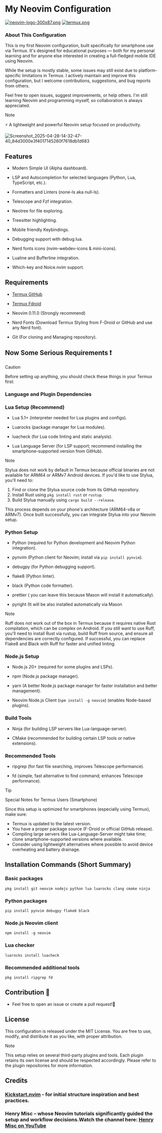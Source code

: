 # My Neovim Configuration

[![neovim-logo-300x87.png](https://i.postimg.cc/SKVHb9wf/neovim-logo-300x87.png)](https://postimg.cc/JyDpbs7s)
[![termux.png](https://i.postimg.cc/CLLSQjdJ/termux.png)](https://postimg.cc/9zS64wdq)

### About This Configuration

This is my first Neovim configuration, built specifically for smartphone use via Termux. It's designed for educational purposes — both for my personal learning and for anyone else interested in creating a full-fledged mobile IDE using Neovim.

While the setup is mostly stable, some issues may still exist due to platform-specific limitations in Termux. I actively maintain and improve this configuration, but I welcome contributions, suggestions, and bug reports from others.

Feel free to open issues, suggest improvements, or help others. I'm still learning Neovim and programming myself, so collaboration is always appreciated.

> [!NOTE]
> ⚡️ A lightweight and powerful Neovim setup focused on productivity.

![Screenshot_2025-04-28-14-32-47-40_84d3000e3f4017145260f7618db1d683](Screenshot_2025-04-28-14-32-47-40_84d3000e3f4017145260f7618db1d683.jpg)

## Features

- Modern Simple UI (Alpha dashboard).

- LSP and Autocompletion for selected languages (Python, Lua, TypeScript, etc.).

- Formatters and Linters (none-ls aka null-ls).

- Telescope and Fzf integration.

- Neotree for file exploring.

- Treesitter highlighting.

- Mobile friendly Keybindings.

- Debugging support with debug.lua.

- Nerd fonts icons (nvim-webdev-icons & mini-icons).

- Lualine and Bufferline integration.

- Which-key and Noice.nvim support.

## Requirements

- [Termux GitHub](https://github.com/termux/termux-app)

- [Termux Fdroid](https://f-droid.org/packages/com.termux)

- Neovim 0.11.0 (Strongly recommend)

- Nerd Fonts (Download Termux Styling from F-Droid or GitHub and use any Nerd font).

- Git (For cloning and Managing repository).

## Now Some Serious Requirements ❗

> [!CAUTION]
> Before setting up anything, you should check these things in your Termux first:

### Language and Plugin Dependencies

### Lua Setup (Recommend)

- Lua 5.1+ (interpreter needed for Lua plugins and configs).

- Luarocks (package manager for Lua modules).

- luacheck (for Lua code linting and static analysis).

- Lua Language Server (for LSP support; recommend installing the smartphone-supported version from GitHub).

> [!NOTE]
> Stylua does not work by default in Termux because official binaries are not available for ARM64 or ARMv7 Android devices. If you'd like to use Stylua, you'll need to:
>
> 1. Find or clone the Stylua source code from its GitHub repository.
> 2. Install Rust using `pkg install rust` or `rustup`.
> 3. Build Stylua manually using `cargo build --release`.
>
> This process depends on your phone's architecture (ARM64-v8a or ARMv7). Once built successfully, you can integrate Stylua into your Neovim setup.

### Python Setup

- Python (required for Python development and Neovim Python integration).

- pynvim (Python client for Neovim; install via `pip install pynvim`).

- debugpy (for Python debugging support).

- flake8 (Python linter).

- black (Python code formatter).

- prettier ( you can leave this because Mason will install it automatically).

- pyright (It will be also installed automatically via Mason

> [!NOTE]
> Ruff does not work out of the box in Termux because it requires native Rust compilation, which can be complex on Android. If you still want to use Ruff, you'll need to install Rust via rustup, build Ruff from source, and ensure all dependencies are correctly configured. If successful, you can replace Flake8 and Black with Ruff for faster and unified linting.

### Node.js Setup

- Node.js 20+ (required for some plugins and LSPs).

- npm (Node.js package manager).

- yarn (A better Node.js package manager for faster installation and better management).

- Neovim Node.js Client (`npm install -g neovim`) (enables Node-based plugins).

### Build Tools

- Ninja (for building LSP servers like Lua-language-server).

- CMake (recommended for building certain LSP tools or native extensions).

### Recommended Tools

- ripgrep (for fast file searching, improves Telescope performance).

- fd (simple, fast alternative to find command; enhances Telescope performance).

> [!TIP]
> Special Notes for Termux Users (Smartphone)
>
> Since this setup is optimized for smartphones (especially using Termux), make sure:
>
> - Termux is updated to the latest version.
> - You have a proper package source (F-Droid or official GitHub release).
> - Compiling large servers like Lua-Language-Server might take time; clone smartphone-supported versions where available.
> - Consider using lightweight alternatives where possible to avoid device overheating and battery drainage.

## Installation Commands (Short Summary)

### Basic packages

`pkg install git neovim nodejs python lua luarocks clang cmake ninja`

### Python packages

`pip install pynvim debugpy flake8 black`

### Node.js Neovim client

`npm install -g neovim`

### Lua checker

`luarocks install luacheck`

### Recommended additional tools

`pkg install ripgrep fd`

## Contribution 🫡

- Feel free to open an issue or create a pull request!💯

## License

This configuration is released under the MIT License. You are free to use, modify, and distribute it as you like, with proper attribution.

> [!NOTE]
> This setup relies on several third-party plugins and tools. Each plugin retains its own license and should be respected accordingly. Please refer to the plugin repositories for more information.

## Credits

### [Kickstart.nvim](https://github.com/nvim-lua/kickstart.nvim) - for initial structure inspiration and best practices.

### Henry Misc – whose Neovim tutorials significantly guided the setup and workflow decisions.Watch the channel here: [Henry Misc on YouTube](https://youtu.be/KYDG3AHgYEs?si=6GgJ39KnuQJG7swc)
